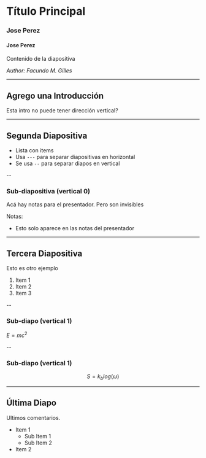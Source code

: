 # Título Principal
### Jose Perez
#### Jose Perez
Contenido de la diapositiva

*Author: Facundo M. Gilles*

---

## Agrego una Introducción

Esta intro no puede tener dirección vertical?

---

## Segunda Diapositiva

- Lista con items
- Usa `---` para separar diapositivas en horizontal
- Se usa `--` para separar diapos en vertical


--


### Sub-diapositiva (vertical 0)

Acá hay notas para el presentador. Pero son invisibles

Notas:
- Esto solo aparece en las notas del presentador

---

## Tercera Diapositiva

Esto es otro ejemplo 
1. Item 1
2. Item 2
3. Item 3

--

### Sub-diapo (vertical 1)

$E=mc^2$

--

### Sub-diapo (vertical 1)


$$S=k_{b}log(\omega)$$

---

## Última Diapo

Ultimos comentarios.

- Item 1
    - Sub Item 1
    - Sub Item 2
- Item 2
